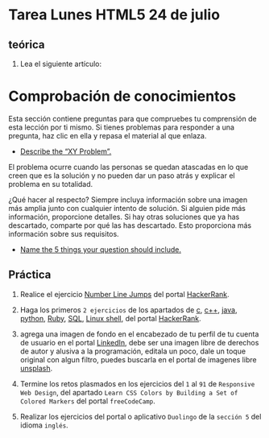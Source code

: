 # Tarea Lunes HTML5 24 de julio

## teórica

1. Lea el siguiente artículo:

# Comprobación de conocimientos

Esta sección contiene preguntas para que compruebes tu comprensión de esta lección por ti mismo. Si tienes problemas para responder a una pregunta, haz clic en ella y repasa el material al que enlaza.

- [Describe the “XY Problem”.](https://xyproblem.info/)

El problema ocurre cuando las personas se quedan atascadas en lo que creen que es la solución y no pueden dar un paso atrás y explicar el problema en su totalidad.

¿Qué hacer al respecto?
Siempre incluya información sobre una imagen más amplia junto con cualquier intento de solución.
Si alguien pide más información, proporcione detalles.
Si hay otras soluciones que ya has descartado, comparte por qué las has descartado. Esto proporciona más información sobre sus requisitos.

- [Name the 5 things your question should include.](https://www.theodinproject.com/lessons/foundations-asking-for-help#:~:text=Name%20the%205%20things%20your%20question%20should%20include.)

## Práctica

1. Realice el ejercicio [Number Line Jumps](https://www.hackerrank.com/challenges/kangaroo/problem?isFullScreen=true) del portal [HackerRank](https://www.hackerrank.com/dashboard).

2. Haga los primeros `2 ejercicios` de los apartados de [c](https://www.hackerrank.com/domains/c), [c++](https://www.hackerrank.com/domains/cpp), [java](https://www.hackerrank.com/domains/java), [python](https://www.hackerrank.com/domains/python), [Ruby](https://www.hackerrank.com/domains/ruby), [SQL](https://www.hackerrank.com/domains/sql), [Linux shell](https://www.hackerrank.com/domains/shell), del portal [HackerRank](https://www.hackerrank.com/dashboard).

3. agrega una imagen de fondo en el encabezado de tu perfil de tu cuenta de usuario en el portal [LinkedIn](https://www.linkedin.com/), debe ser una imagen libre de derechos de autor y alusiva a la programación, editala un poco, dale un toque original con algun filtro, puedes buscarla en el portal de imagenes libre [unsplash](https://unsplash.com).

4. Termine los retos plasmados en los ejercicios del `1` al `91` de `Responsive Web Design`, del apartado `Learn CSS Colors by Building a Set of Colored Markers` del portal `freeCodeCamp`.

5. Realizar los ejercicios del portal o aplicativo `Duolingo` de la `sección 5` del idioma `inglés`.